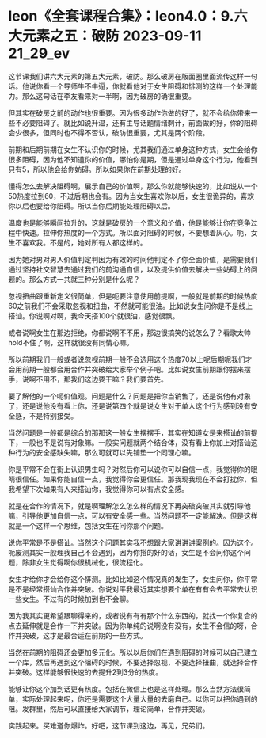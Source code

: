 # leon《全套课程合集》：leon4.0：9.六大元素之五：破防 2023-09-11 21_29_ev

这节课我们讲六大元素的第五大元素，破防。那么破房在版面圈里面流传这样一句话。他说你看一个导师牛不牛逼，你就看他对于女生阻碍和悱测的这样一个处理能力。那么这句话在李友看来对一半啊，因为破房的确很重要。

但其实在破房之前的动作也很重要。因为很多动作你做的好了，就不会给你带来一些不必要阻碍了。就比如说升温，还有主导话题情绪刺计，前面做的好，你的阻碍会少很多，但同时也不得不否认，破防很重要，尤其是两个阶段。

前期和后期前期在女生不认识你的时候，尤其我们通过单身这种方式，女生会给你很多阻碍，因为他不知道你的价值，哪怕你是期，但是通过单身这个行为，他看到只有5，所以他会给你妨碍。所以如果你在前期处理的好。

懂得怎么去解决阻碍啊，展示自己的价值啊，那么你就能够快速的，比如说从一个50热度拉到60，不过后期也会有。因为当女生喜欢你以后，女生很诡异的，喜欢你以后也要给你阻碍。所以当你后期能处理阻碍以后。

温度也是能够瞬间拉升的，这就是破房的一个意义和价值，他是能够让你在竞争过程中快速。拉伸你热度的一个方式。所以面对阻碍的时候，不要想着灰心。呃，女生不喜欢我。不是的，她对所有人都这样的。

因为她对男对男人价值判定判因为有效的时间他判定不了你全面价值，是需要我们通过坚持社交智慧去通过我们的前沟通自信，以及提供价值去解决一些妨碍上的问题的。那么方式一共就三种分别是什么呢？

忽视扭曲跟重新定义很简单，但是呃要注意使用前提啊，一般就是前期的时候热度60之前我们不会采取忽视和扭曲，不然就可能很油。比如说女生问你是不是线上搭讪。你说啊对啊，我今天搭100个就很油，感觉很飘。

或者说啊女生在那边拒绝，你都说啊不不用，那边很搞笑的说怎么了？看歌太帅hold不住了啊，这样就很没有同情心嘛。

所以前期我们一般或者说忽视前期一般不会选用这个热度70以上呢后期呢我们才会用前期一般都会用合作并突破给大家举个例子吧。比如说女生前期跟你摆来摆手，说啊不用不，那我们这边要干嘛？我们要首先。

要了解他的一个呃价值观。问题是什么？问题是把你当销售了，还是说他有对象了，还是说他没有看上你，还是说第四个就是说女生对于单人这个行为感到没有安全感，不是特别接受。

当然问题是一般都是综合的那那这一般女生摆摆手，其实在知道女是来搭讪的前提下，一般也不是说有对象嘛。一般实问题就两个结合体，没有看上你加上对搭讪这种行为的安全感缺失嘛，那么可就可以先铺垫一个同理心嘛。

你是平常不会在街上认识男生吗？对然后你可以说你可以自信一点，我觉得你的眼睛很信任。如果你能自信一点，我觉得你会更信任。那我现我现在不会打扰你，但我希望下次如果有人来搭讪你，我觉得你可以有点安全感。

就是在合作的情况下，就是啊理解怎么怎么样的情况下再突破突破其实就引导他嘛，引导他更加自信一点，可以有安全感一些。当然问题不一定能解决。但是这样就是一个这样一个思维，包括女生在问你那个问题。

说你平常是不是搭讪。当然这个问题其实我不想跟大家讲讲讲案例的。因为这个。呃废测其实一般理我自己不会遇到，因为你搭的好的话，女生是不会问你这个问题，除非女生觉得啊你很机械化，很流程化。

女生才给你才会给你这个悱测。比如比如这个情况真的发生了，女生问你，你平常是不是经常搭讪合作并突破。你说对平我最近其实想要个单在有有会去平常去认识一些女生。不过有的时候加到也不会聊。

因为我其实更希望跟聊得来的，或者说有有有那个什么东西的，就找一个你复合的点去延伸就是合作一下并突破。因为你单纯的说啊没有没有，女生不会信的呀，合作并突破，这才是最合适在前期的一些方式。

当然在前期的阻碍还会更加多元化。所以以后你们在遇到阻碍的时候可以自己建立一个库，然后再遇到这个阻碍的时候，不要选择忽视，不要选择扭曲，就选择合作并突破。这样能够很快速的去提升2到3分的热度。

能够让你这个加到话更有热度。包括在微信上也是这样处理。那么当然方法很简单，实际处理起来呢，你还是需要这个大量大量的去磨自己。以你可以把你遇到的阻。发群里，然后可以直接给大家调节，理论简单，合作并突破。

实践起来。买难道你爆炸。好吧，这节课到这边，再见，兄弟们。